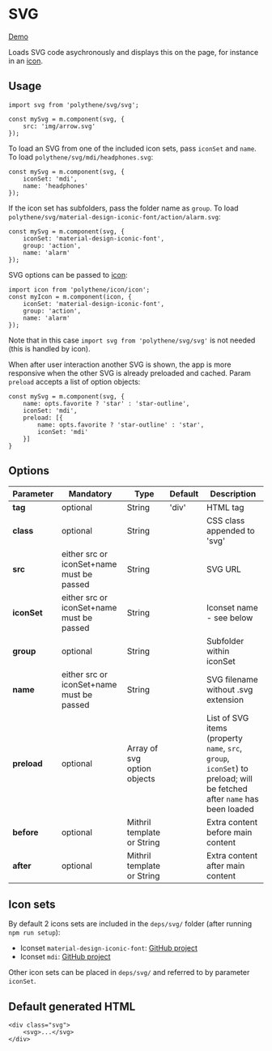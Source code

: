# SVG

<a class="btn-demo" href="http://arthurclemens.github.io/Polythene-Examples/svg.html">Demo</a>

Loads SVG code asychronously and displays this on the page, for instance in an [icon](#icon).


## Usage

	import svg from 'polythene/svg/svg';

	const mySvg = m.component(svg, {
		src: 'img/arrow.svg'
	});

To load an SVG from one of the included icon sets, pass `iconSet` and `name`. To load `polythene/svg/mdi/headphones.svg`:

	const mySvg = m.component(svg, {
		iconSet: 'mdi',
		name: 'headphones'
	});

If the icon set has subfolders, pass the folder name as `group`. To load `polythene/svg/material-design-iconic-font/action/alarm.svg`:

	const mySvg = m.component(svg, {
	    iconSet: 'material-design-iconic-font',
	    group: 'action',
	    name: 'alarm'
	});

SVG options can be passed to [icon](#icon):

	import icon from 'polythene/icon/icon';
	const myIcon = m.component(icon, {
	    iconSet: 'material-design-iconic-font',
	    group: 'action',
	    name: 'alarm'
	});

Note that in this case `import svg from 'polythene/svg/svg'` is not needed (this is handled by icon). 

When after user interaction another SVG is shown, the app is more responsive when the other SVG is already preloaded and cached. Param `preload` accepts a list of option objects:

	const mySvg = m.component(svg, {
        name: opts.favorite ? 'star' : 'star-outline',
        iconSet: 'mdi',
        preload: [{
            name: opts.favorite ? 'star-outline' : 'star',
            iconSet: 'mdi'
        }]
    }


## Options

| **Parameter** |  **Mandatory** | **Type** | **Default** | **Description** |
| ------------- | -------------- | -------- | ----------- | --------------- |
| **tag** | optional | String | 'div' | HTML tag |
| **class** | optional | String |  | CSS class appended to 'svg' |
| **src** | either src or iconSet+name must be passed | String |  | SVG URL |
| **iconSet** | either src or iconSet+name must be passed | String |  | Iconset name - see below |
| **group** | optional | String |  | Subfolder within iconSet |
| **name** | either src or iconSet+name must be passed | String |  | SVG filename without .svg extension |
| **preload** | optional | Array of svg option objects | | List of SVG items (property `name`, `src`, `group`, `iconSet`) to preload; will be fetched after `name` has been loaded |
| **before** | optional | Mithril template or String | | Extra content before main content |
| **after** | optional | Mithril template or String | | Extra content after main content |


## Icon sets

By default 2 icons sets are included in the `deps/svg/` folder (after running `npm run setup`):

* Iconset `material-design-iconic-font`: [GitHub project](https://github.com/zavoloklom/material-design-iconic-font)
* Iconset `mdi`: [GitHub project](https://github.com/Templarian/MaterialDesign)

Other icon sets can be placed in `deps/svg/` and referred to by parameter `iconSet`.



## Default generated HTML

	<div class="svg">
		<svg>...</svg>
	</div>


